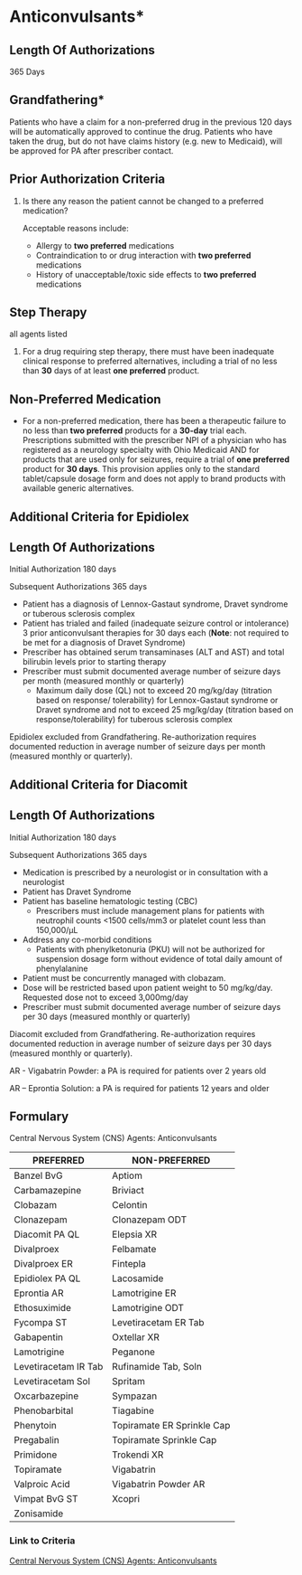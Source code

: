 # Anticonvulsants\*

## Length Of Authorizations

365 Days

## Grandfathering\*

Patients who have a claim for a non-preferred drug in the previous 120 days will be automatically approved to continue the drug. Patients who have taken the drug, but do not have claims history (e.g. new to Medicaid), will be approved for PA after prescriber contact.

## Prior Authorization Criteria

1.  Is there any reason the patient cannot be changed to a preferred medication?

    Acceptable reasons include:

    -   Allergy to **two preferred** medications
    -   Contraindication to or drug interaction with **two preferred** medications
    -   History of unacceptable/toxic side effects to **two preferred** medications

## Step Therapy

all agents listed

1.  For a drug requiring step therapy, there must have been inadequate clinical response to preferred alternatives, including a trial of no less than **30** days of at least **one preferred** product.

## Non-Preferred Medication

-   For a non-preferred medication, there has been a therapeutic failure to no less than **two preferred** products for a **30-day** trial each. Prescriptions submitted with the prescriber NPI of a physician who has registered as a neurology specialty with Ohio Medicaid AND for products that are used only for seizures, require a trial of **one preferred** product for **30 days**. This provision applies only to the standard tablet/capsule dosage form and does not apply to brand products with available generic alternatives.

## Additional Criteria for Epidiolex

## Length Of Authorizations

Initial Authorization 180 days

Subsequent Authorizations 365 days

-   Patient has a diagnosis of Lennox-Gastaut syndrome, Dravet syndrome or tuberous sclerosis complex
-   Patient has trialed and failed (inadequate seizure control or intolerance) 3 prior anticonvulsant therapies for 30 days each (**Note**: not required to be met for a diagnosis of Dravet Syndrome)
-   Prescriber has obtained serum transaminases (ALT and AST) and total bilirubin levels prior to starting therapy
-   Prescriber must submit documented average number of seizure days per month (measured monthly or quarterly)
    -   Maximum daily dose (QL) not to exceed 20 mg/kg/day (titration based on response/ tolerability) for Lennox-Gastaut syndrome or Dravet syndrome and not to exceed 25 mg/kg/day (titration based on response/tolerability) for tuberous sclerosis complex

Epidiolex excluded from Grandfathering. Re-authorization requires documented reduction in average number of seizure days per month (measured monthly or quarterly).

## Additional Criteria for Diacomit

## Length Of Authorizations

Initial Authorization 180 days

Subsequent Authorizations 365 days

-   Medication is prescribed by a neurologist or in consultation with a neurologist
-   Patient has Dravet Syndrome
-   Patient has baseline hematologic testing (CBC)
    -   Prescribers must include management plans for patients with neutrophil counts \<1500 cells/mm3 or platelet count less than 150,000/µL
-   Address any co-morbid conditions
    -   Patients with phenylketonuria (PKU) will not be authorized for suspension dosage form without evidence of total daily amount of phenylalanine
-   Patient must be concurrently managed with clobazam.
-   Dose will be restricted based upon patient weight to 50 mg/kg/day. Requested dose not to exceed 3,000mg/day
-   Prescriber must submit documented average number of seizure days per 30 days (measured monthly or quarterly)

Diacomit excluded from Grandfathering. Re-authorization requires documented reduction in average number of seizure days per 30 days (measured monthly or quarterly).

AR - Vigabatrin Powder: a PA is required for patients over 2 years old

AR – Eprontia Solution: a PA is required for patients 12 years and older

## Formulary

Central Nervous System (CNS) Agents: Anticonvulsants

| PREFERRED            | NON-PREFERRED              |
|----------------------|----------------------------|
| Banzel BvG           | Aptiom                     |
| Carbamazepine        | Briviact                   |
| Clobazam             | Celontin                   |
| Clonazepam           | Clonazepam ODT             |
| Diacomit PA QL       | Elepsia XR                 |
| Divalproex           | Felbamate                  |
| Divalproex ER        | Fintepla                   |
| Epidiolex PA QL      | Lacosamide                 |
| Eprontia AR          | Lamotrigine ER             |
| Ethosuximide         | Lamotrigine ODT            |
| Fycompa ST           | Levetiracetam ER Tab       |
| Gabapentin           | Oxtellar XR                |
| Lamotrigine          | Peganone                   |
| Levetiracetam IR Tab | Rufinamide Tab, Soln       |
| Levetiracetam Sol    | Spritam                    |
| Oxcarbazepine        | Sympazan                   |
| Phenobarbital        | Tiagabine                  |
| Phenytoin            | Topiramate ER Sprinkle Cap |
| Pregabalin           | Topiramate Sprinkle Cap    |
| Primidone            | Trokendi XR                |
| Topiramate           | Vigabatrin                 |
| Valproic Acid        | Vigabatrin Powder AR       |
| Vimpat BvG ST        | Xcopri                     |
| Zonisamide           |                            |

### Link to Criteria

[Central Nervous System (CNS) Agents: Anticonvulsants](https://pharmacy.medicaid.ohio.gov/sites/default/files/20220415_UPDL_Criteria_FINAL_.pdf#page=26)
